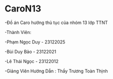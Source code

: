 # CaroN13
  -Đồ án Caro hướng thủ tục của nhóm 13 lớp TTNT  

  -Thành Viên:
  
  -Phạm Ngọc Duy - 23122025
  
  -Bùi Duy Bảo   - 23122021
  
  -Lê Thái Ngọc  - 23122012
  
  -Giảng Viên Hướng Dẫn : Thầy Trương Toàn Thịnh
